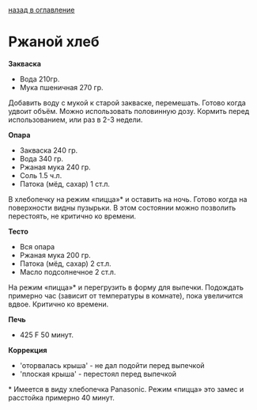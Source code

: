     
[назад в оглавление](../content.md)
# Ржаной хлеб

**Закваска**
- Вода 210гр.
- Мука пшеничная 270 гр.

Добавить воду с мукой к старой закваске, перемешать. Готово когда удвоит объём. 
Можно использовать половинную дозу. Кормить перед использованием, 
или раз в 2-3 недели.

**Опара**
- Закваска 240 гр.
- Вода 340 гр.
- Ржаная мука 240 гр.
- Соль 1.5 ч.л.
- Патока (мёд, сахар) 1 ст.л.

В хлебопечку на режим «пицца»* и оставить на ночь. Готово когда на поверхности
видны пузырьки. В этом состоянии можно позволить перестоять, не критично ко времени.

**Тесто**
- Вся опара
- Ржаная мука 200 гр.
- Патока (мёд, сахар) 2 ст.л.
- Масло подсолнечное 2 ст.л.

На режим «пицца»* и перегрузить в форму для выпечки. Подождать примерно час 
(зависит от температуры в комнате), пока увеличится вдвое. Критично ко времени.

**Печь**
- 425 F 50 минут.

**Коррекция**
- 'оторвалась крыша' - не дал подойти перед выпечкой
- 'плоская крыша' - перестоял перед выпечкой
  
\* Имеется в виду хлебопечка Panasonic. Режим «пицца» это замес и расстойка 
примерно 40 минут.
